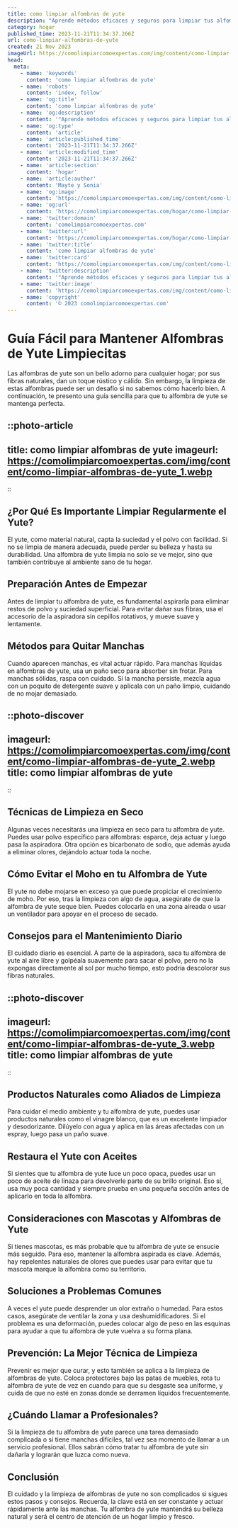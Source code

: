 ```yaml
---
title: como limpiar alfombras de yute
description: "Aprende métodos eficaces y seguros para limpiar tus alfombras de yute, manteniendo su aspecto natural y durabilidad."
category: hogar
published_time: 2023-11-21T11:34:37.266Z
url: como-limpiar-alfombras-de-yute
created: 21 Nov 2023
imageUrl: https://comolimpiarcomoexpertas.com/img/content/como-limpiar-alfombras-de-yute_1.webp
head:
  meta:
    - name: 'keywords'
      content: 'como limpiar alfombras de yute'
    - name: 'robots'
      content: 'index, follow'
    - name: 'og:title'
      content: 'como limpiar alfombras de yute'
    - name: 'og:description'
      content: '"Aprende métodos eficaces y seguros para limpiar tus alfombras de yute, manteniendo su aspecto natural y durabilidad."'
    - name: 'og:type'
      content: 'article'
    - name: 'article:published_time'
      content: '2023-11-21T11:34:37.266Z'
    - name: 'article:modified_time'
      content: '2023-11-21T11:34:37.266Z'
    - name: 'article:section'
      content: 'hogar'
    - name: 'article:author'
      content: 'Mayte y Sonia'
    - name: 'og:image'
      content: 'https://comolimpiarcomoexpertas.com/img/content/como-limpiar-alfombras-de-yute_3.webp'
    - name: 'og:url'
      content: 'https://comolimpiarcomoexpertas.com/hogar/como-limpiar-alfombras-de-yute'
    - name: 'twitter:domain'
      content: 'comolimpiarcomoexpertas.com'
    - name: 'twitter:url'
      content: 'https://comolimpiarcomoexpertas.com/hogar/como-limpiar-alfombras-de-yute'
    - name: 'twitter:title'
      content: 'como limpiar alfombras de yute'
    - name: 'twitter:card'
      content: 'https://comolimpiarcomoexpertas.com/img/content/como-limpiar-alfombras-de-yute_3.webp'
    - name: 'twitter:description'
      content: '"Aprende métodos eficaces y seguros para limpiar tus alfombras de yute, manteniendo su aspecto natural y durabilidad."'
    - name: 'twitter:image'
      content: 'https://comolimpiarcomoexpertas.com/img/content/como-limpiar-alfombras-de-yute_3.webp'
    - name: 'copyright'
      content: '© 2023 comolimpiarcomoexpertas.com'
---
```

# Guía Fácil para Mantener Alfombras de Yute Limpiecitas

Las alfombras de yute son un bello adorno para cualquier hogar; por sus fibras naturales, dan un toque rústico y cálido. Sin embargo, la limpieza de estas alfombras puede ser un desafío si no sabemos cómo hacerlo bien. A continuación, te presento una guía sencilla para que tu alfombra de yute se mantenga perfecta.

::photo-article
---
title: como limpiar alfombras de yute
imageurl: https://comolimpiarcomoexpertas.com/img/content/como-limpiar-alfombras-de-yute_1.webp
---
::

## **¿Por Qué Es Importante Limpiar Regularmente el Yute?**

El yute, como material natural, capta la suciedad y el polvo con facilidad. Si no se limpia de manera adecuada, puede perder su belleza y hasta su durabilidad. Una alfombra de yute limpia no solo se ve mejor, sino que también contribuye al ambiente sano de tu hogar.

## **Preparación Antes de Empezar**

Antes de limpiar tu alfombra de yute, es fundamental aspirarla para eliminar restos de polvo y suciedad superficial. Para evitar dañar sus fibras, usa el accesorio de la aspiradora sin cepillos rotativos, y mueve suave y lentamente.

## **Métodos para Quitar Manchas**

Cuando aparecen manchas, es vital actuar rápido. Para manchas líquidas en alfombras de yute, usa un paño seco para absorber sin frotar. Para manchas sólidas, raspa con cuidado. Si la mancha persiste, mezcla agua con un poquito de detergente suave y aplícala con un paño limpio, cuidando de no mojar demasiado.


::photo-discover
---
imageurl: https://comolimpiarcomoexpertas.com/img/content/como-limpiar-alfombras-de-yute_2.webp
title: como limpiar alfombras de yute
---
::

## **Técnicas de Limpieza en Seco**

Algunas veces necesitarás una limpieza en seco para tu alfombra de yute. Puedes usar polvo específico para alfombras: esparce, deja actuar y luego pasa la aspiradora. Otra opción es bicarbonato de sodio, que además ayuda a eliminar olores, dejándolo actuar toda la noche.

## **Cómo Evitar el Moho en tu Alfombra de Yute**

El yute no debe mojarse en exceso ya que puede propiciar el crecimiento de moho. Por eso, tras la limpieza con algo de agua, asegúrate de que la alfombra de yute seque bien. Puedes colocarla en una zona aireada o usar un ventilador para apoyar en el proceso de secado.

## **Consejos para el Mantenimiento Diario**

El cuidado diario es esencial. A parte de la aspiradora, saca tu alfombra de yute al aire libre y golpéala suavemente para sacar el polvo, pero no la expongas directamente al sol por mucho tiempo, esto podría descolorar sus fibras naturales.


::photo-discover
---
imageurl: https://comolimpiarcomoexpertas.com/img/content/como-limpiar-alfombras-de-yute_3.webp
title: como limpiar alfombras de yute
---
::

## **Productos Naturales como Aliados de Limpieza**

Para cuidar el medio ambiente y tu alfombra de yute, puedes usar productos naturales como el vinagre blanco, que es un excelente limpiador y desodorizante. Dilúyelo con agua y aplica en las áreas afectadas con un espray, luego pasa un paño suave.

## **Restaura el Yute con Aceites**

Si sientes que tu alfombra de yute luce un poco opaca, puedes usar un poco de aceite de linaza para devolverle parte de su brillo original. Eso sí, usa muy poca cantidad y siempre prueba en una pequeña sección antes de aplicarlo en toda la alfombra.

## **Consideraciones con Mascotas y Alfombras de Yute**

Si tienes mascotas, es más probable que tu alfombra de yute se ensucie más seguido. Para eso, mantener la alfombra aspirada es clave. Además, hay repelentes naturales de olores que puedes usar para evitar que tu mascota marque la alfombra como su territorio.

## **Soluciones a Problemas Comunes**

A veces el yute puede desprender un olor extraño o humedad. Para estos casos, asegúrate de ventilar la zona y usa deshumidificadores. Si el problema es una deformación, puedes colocar algo de peso en las esquinas para ayudar a que tu alfombra de yute vuelva a su forma plana.

## **Prevención: La Mejor Técnica de Limpieza**

Prevenir es mejor que curar, y esto también se aplica a la limpieza de alfombras de yute. Coloca protectores bajo las patas de muebles, rota tu alfombra de yute de vez en cuando para que su desgaste sea uniforme, y cuida de que no esté en zonas donde se derramen líquidos frecuentemente.

## **¿Cuándo Llamar a Profesionales?**

Si la limpieza de tu alfombra de yute parece una tarea demasiado complicada o si tiene manchas difíciles, tal vez sea momento de llamar a un servicio profesional. Ellos sabrán cómo tratar tu alfombra de yute sin dañarla y lograrán que luzca como nueva.

## **Conclusión**

El cuidado y la limpieza de alfombras de yute no son complicados si sigues estos pasos y consejos. Recuerda, la clave está en ser constante y actuar rápidamente ante las manchas. Tu alfombra de yute mantendrá su belleza natural y será el centro de atención de un hogar limpio y fresco.